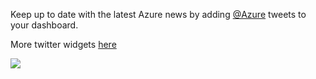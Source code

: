 Keep up to date with the latest Azure news by adding [@Azure](https://twitter.com/Azure) tweets to your dashboard.

More twitter widgets [here](https://marketplace.visualstudio.com/search?term=trevellick&target=VSTS&category=All%20categories&sortBy=Downloads)

![](https://github.com/GregTrevellick/VsixTwitterWidget/blob/master/Src/@Azure/artefacts/Screenshot.png?raw=true)